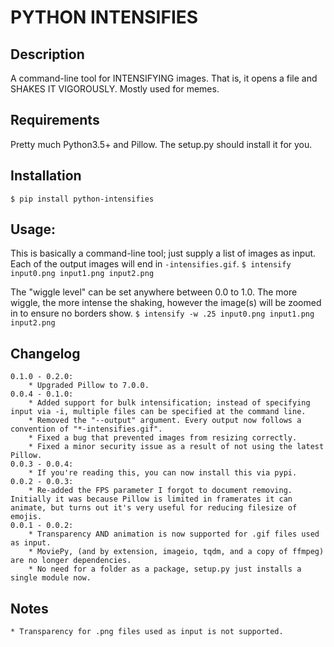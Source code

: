 # PYTHON INTENSIFIES

## Description

A command-line tool for INTENSIFYING images. That is, it opens a file and SHAKES IT VIGOROUSLY. Mostly used for memes.

## Requirements

Pretty much Python3.5+ and Pillow. The setup.py should install it for you.

## Installation
`$ pip install python-intensifies`

## Usage:

This is basically a command-line tool; just supply a list of images as input. Each of the output images will end in `-intensifies.gif`.
`$ intensify input0.png input1.png input2.png`

The "wiggle level" can be set anywhere between 0.0 to 1.0. The more wiggle, the more intense the shaking, however the image(s) will be zoomed in to ensure no borders show.
`$ intensify -w .25 input0.png input1.png input2.png`

## Changelog
    0.1.0 - 0.2.0:
        * Upgraded Pillow to 7.0.0.
    0.0.4 - 0.1.0:
        * Added support for bulk intensification; instead of specifying input via -i, multiple files can be specified at the command line.
		* Removed the "--output" argument. Every output now follows a convention of "*-intensifies.gif".
		* Fixed a bug that prevented images from resizing correctly.
        * Fixed a minor security issue as a result of not using the latest Pillow.
    0.0.3 - 0.0.4:
        * If you're reading this, you can now install this via pypi.
    0.0.2 - 0.0.3:
        * Re-added the FPS parameter I forgot to document removing. Initially it was because Pillow is limited in framerates it can animate, but turns out it's very useful for reducing filesize of emojis.
    0.0.1 - 0.0.2:
        * Transparency AND animation is now supported for .gif files used as input.
        * MoviePy, (and by extension, imageio, tqdm, and a copy of ffmpeg) are no longer dependencies.
        * No need for a folder as a package, setup.py just installs a single module now.

## Notes
    * Transparency for .png files used as input is not supported.

